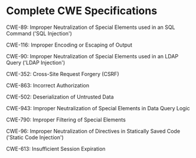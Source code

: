

# Complete CWE Specifications

CWE-89: Improper Neutralization of Special Elements used in an SQL Command ('SQL Injection')

CWE-116: Improper Encoding or Escaping of Output

CWE-90: Improper Neutralization of Special Elements used in an LDAP Query ('LDAP Injection')

CWE-352: Cross-Site Request Forgery (CSRF)

CWE-863: Incorrect Authorization

CWE-502: Deserialization of Untrusted Data

CWE-943: Improper Neutralization of Special Elements in Data Query Logic

CWE-790: Improper Filtering of Special Elements

CWE-96: Improper Neutralization of Directives in Statically Saved Code ('Static Code Injection')

CWE-613: Insufficient Session Expiration